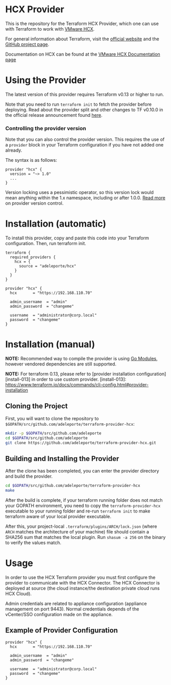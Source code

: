 # HCX Provider

This is the repository for the Terraform HCX Provider, which one can use with
Terraform to work with [VMware HCX][vmware-hcx].

[vmware-hcx]: https://cloud.vmware.com/vmware-hcx

For general information about Terraform, visit the [official
website][tf-website] and the [GitHub project page][tf-github].

[tf-website]: https://terraform.io/
[tf-github]: https://github.com/hashicorp/terraform


Documentation on HCX can be found at the [VMware HCX Documentation page](hhttps://docs.vmware.com/en/VMware-HCX/index.html)


# Using the Provider

The latest version of this provider requires Terraform v0.13 or higher to run.

Note that you need to run `terraform init` to fetch the provider before
deploying. Read about the provider split and other changes to TF v0.10.0 in the
official release announcement found [here][tf-0.10-announce].

[tf-0.10-announce]: https://www.hashicorp.com/blog/hashicorp-terraform-0-10/

### Controlling the provider version

Note that you can also control the provider version. This requires the use of a
`provider` block in your Terraform configuration if you have not added one
already.

The syntax is as follows:

```hcl
provider "hcx" {
  version = "~> 1.0"
  ...
}
```


Version locking uses a pessimistic operator, so this version lock would mean
anything within the 1.x namespace, including or after 1.0.0. [Read
more][provider-vc] on provider version control.

[provider-vc]: https://www.terraform.io/docs/configuration/providers.html#provider-versions

# Installation (automatic)

To install this provider, copy and paste this code into your Terraform configuration. Then, run terraform init.

```hcl
terraform {
  required_providers {
    hcx = {
      source = "adeleporte/hcx"
    }
  }
}

provider "hcx" {
  hcx       = "https://192.168.110.70"

  admin_username  = "admin"
  admin_password  = "changeme"

  username  = "administrator@corp.local"
  password  = "changeme"
}
```

# Installation (manual)


**NOTE:** Recommended way to compile the provider is using [Go Modules](https://blog.golang.org/using-go-modules), however vendored dependencies are still supported.

**NOTE:** For terraform 0.13, please refer to [provider installation configuration][install-013] in order to use custom provider.
[install-013]: https://www.terraform.io/docs/commands/cli-config.html#provider-installation


## Cloning the Project

First, you will want to clone the repository to
`$GOPATH/src/github.com/adeleporte/terraform-provider-hcx`:

```sh
mkdir -p $GOPATH/src/github.com/adeleporte
cd $GOPATH/src/github.com/adeleporte
git clone https://github.com/adeleporte/terraform-provider-hcx.git
```

## Building and Installing the Provider

After the clone has been completed, you can enter the provider directory and build the provider.

```sh
cd $GOPATH/src/github.com/adeleporte/terraform-provider-hcx
make
```

After the build is complete, if your terraform running folder does not match your GOPATH environment, you need to copy the `terraform-provider-hcx` executable to your running folder and re-run `terraform init` to make terraform aware of your local provider executable.

After this, your project-local `.terraform/plugins/ARCH/lock.json` (where `ARCH`
matches the architecture of your machine) file should contain a SHA256 sum that
matches the local plugin. Run `shasum -a 256` on the binary to verify the values
match.

# Usage

In order to use the HCX Terraform provider you must first configure the provider to communicate with the HCX Connector. The HCX Connector is deployed at source (the cloud instance/the destination private cloud runs HCX Cloud).

Admin credentials are related to appliance configuration (appliance management on port 9443).
Normal credentials depends of the vCenter/SSO configuration made on the appliance.



## Example of Provider Configuration

```hcl
provider "hcx" {
  hcx       = "https://192.168.110.70"

  admin_username  = "admin"
  admin_password  = "changeme"

  username  = "administrator@corp.local"
  password  = "changeme"
}
```
